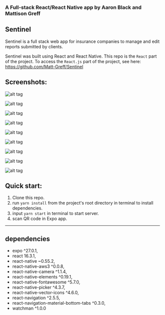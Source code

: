 ### A Full-stack React/React Native app by Aaron Black and Mattison Greff

## Sentinel

Sentinel is a full stack web app for insurance companies to manage and edit reports submitted by clients. 

Sentinel was built using React and React Native. This repo is the `React` part of the project. To access the `React.js` part of the project, see here: https://github.com/Matt-Greff/Sentinel

## Screenshots:

![alt tag](https://github.com/Matt-Greff/Sentinel-mobile/blob/master/docs/Screenshot_20180730-195228.png?raw=true)

![alt tag](https://github.com/Matt-Greff/Sentinel-mobile/blob/master/docs/Screenshot_20180730-195306.png?raw=true)

![alt tag](https://github.com/Matt-Greff/Sentinel-mobile/blob/master/docs/Screenshot_20180730-195310.png?raw=true)

![alt tag](https://github.com/Matt-Greff/Sentinel-mobile/blob/master/docs/Screenshot_20180730-195313.png?raw=true)

![alt tag](https://github.com/Matt-Greff/Sentinel-mobile/blob/master/docs/Screenshot_20180730-195318.png?raw=true)

![alt tag](https://github.com/Matt-Greff/Sentinel-mobile/blob/master/docs/Screenshot_20180730-195518.png?raw=true)

![alt tag](https://github.com/Matt-Greff/Sentinel-mobile/blob/master/docs/Screenshot_20180730-195541.png?raw=true)

![alt tag](https://github.com/Matt-Greff/Sentinel-mobile/blob/master/docs/Screenshot_20180730-195554.png?raw=true)

![alt tag](https://github.com/Matt-Greff/Sentinel-mobile/blob/master/docs/Screenshot_20180730-195601.png?raw=true)

## Quick start:

1. Clone this repo.
2. run `yarn install` from the project's root directory in terminal to install dependencies. 
2. input `yarn start` in terminal to start server.
3. scan QR code in Expo app.

---
## dependencies
- expo ^27.0.1,
- react 16.3.1,
- react-native ~0.55.2,
- react-native-aws3 ^0.0.8,
- react-native-camera ^1.1.4,
- react-native-elements ^0.19.1,
- react-native-fontawesome ^5.7.0,
- react-native-picker ^4.3.7,
- react-native-vector-icons ^4.6.0,
- react-navigation ^2.5.5,
- react-navigation-material-bottom-tabs ^0.3.0,
- watchman ^1.0.0
